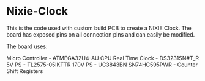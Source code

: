 # Nixie-Clock

This is the code used with custom build PCB to create a NIXIE Clock. 
The board has exposed pins on all connection pins and can easily be modified.

The board uses:

Micro Controller - ATMEGA32U4-AU CPU
Real Time Clock - DS3231SN#T_R
5V PS - TL2575-05IKTTR
170V PS - UC3843BN
SN74HC595PWR - Counter Shift Registers 